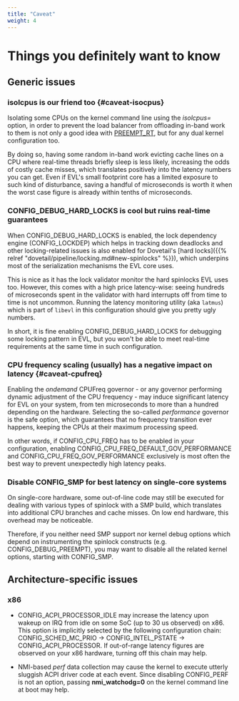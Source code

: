 ```yaml
---
title: "Caveat"
weight: 4
---
```


# Things you definitely want to know

## Generic issues

### **isolcpus** is our friend too {#caveat-isocpus}

Isolating some CPUs on the kernel command line using the _isolcpus=_
option, in order to prevent the load balancer from offloading in-band
work to them is not only a good idea with
[PREEMPT_RT](https://wiki.linuxfoundation.org/realtime/rtl/blog), but
for any dual kernel configuration too.

By doing so, having some random in-band work evicting cache lines on a
CPU where real-time threads briefly sleep is less likely, increasing
the odds of costly cache misses, which translates positively into the
latency numbers you can get. Even if EVL's small footprint core has a
limited exposure to such kind of disturbance, saving a handful of
microseconds is worth it when the worst case figure is already within
tenths of microseconds.

### **CONFIG_DEBUG_HARD_LOCKS** is cool but ruins real-time guarantees

When CONFIG_DEBUG_HARD_LOCKS is enabled, the lock dependency engine
(CONFIG_LOCKDEP) which helps in tracking down deadlocks and other
locking-related issues is also enabled for Dovetail's [hard
locks]({{% relref "dovetail/pipeline/locking.md#new-spinlocks" %}}),
which underpins most of the serialization mechanisms the EVL core
uses.

This is nice as it has the lock validator monitor the hard spinlocks
EVL uses too. However, this comes with a high price latency-wise:
seeing hundreds of microseconds spent in the validator with hard
interrupts off from time to time is not uncommon. Running the latency
monitoring utility (aka `latmus`) which is part of `libevl` in this
configuration should give you pretty ugly numbers.

In short, it is fine enabling CONFIG_DEBUG_HARD_LOCKS for debugging
some locking pattern in EVL, but you won't be able to meet real-time
requirements at the same time in such configuration.

### CPU frequency scaling (usually) has a negative impact on latency {#caveat-cpufreq}

Enabling the _ondemand_ CPUFreq governor - or any governor performing
dynamic adjustment of the CPU frequency - may induce significant
latency for EVL on your system, from ten microseconds to more than a
hundred depending on the hardware. Selecting the so-called
_performance_ governor is the safe option, which guarantees that no
frequency transition ever happens, keeping the CPUs at their maximum
processing speed.

In other words, if CONFIG_CPU_FREQ has to be enabled in your
configuration, enabling CONFIG_CPU_FREQ_DEFAULT_GOV_PERFORMANCE and
CONFIG_CPU_FREQ_GOV_PERFORMANCE exclusively is most often the best way
to prevent unexpectedly high latency peaks.

### Disable CONFIG_SMP for best latency on single-core systems

On single-core hardware, some out-of-line code may still be executed
for dealing with various types of spinlock with a SMP build, which
translates into additional CPU branches and cache misses. On low end
hardware, this overhead may be noticeable.

Therefore, if you neither need SMP support nor kernel debug options
which depend on instrumenting the spinlock constructs (e.g.
CONFIG_DEBUG_PREEMPT), you may want to disable all the related kernel
options, starting with CONFIG_SMP.

## Architecture-specific issues

### x86

- CONFIG_ACPI_PROCESSOR_IDLE may increase the latency upon wakeup on
  IRQ from idle on some SoC (up to 30 us observed) on x86. This option
  is implicitly selected by the following configuration chain:
  CONFIG_SCHED_MC_PRIO &#8594; CONFIG_INTEL_PSTATE &#8594;
  CONFIG_ACPI_PROCESSOR. If out-of-range latency figures are observed
  on your x86 hardware, turning off this chain may help.

- NMI-based _perf_ data collection may cause the kernel to execute
  utterly sluggish ACPI driver code at each event. Since disabling
  CONFIG_PERF is not an option, passing **nmi_watchodg=0** on the
  kernel command line at boot may help.

